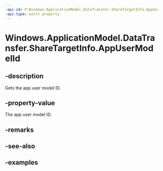 ```yaml
---
-api-id: P:Windows.ApplicationModel.DataTransfer.ShareTargetInfo.AppUserModelId
-api-type: winrt property
---
```


<!-- Property syntax.
public string AppUserModelId { get; }
-->

# Windows.ApplicationModel.DataTransfer.ShareTargetInfo.AppUserModelId

## -description
Gets the app user model ID.

## -property-value
The app user model ID.

## -remarks

## -see-also

## -examples

